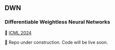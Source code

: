 ## DWN
### **D**ifferentiable **W**eightless Neural **N**etworks

📄 [ICML 2024](https://icml.cc/virtual/2024/poster/34511)

🚧 Repo under construction. Code will be live soon.
